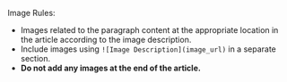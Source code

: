 Image Rules:

- Images related to the paragraph content at the appropriate location in the article according to the image description.
- Include images using `![Image Description](image_url)` in a separate section.
- **Do not add any images at the end of the article.**
